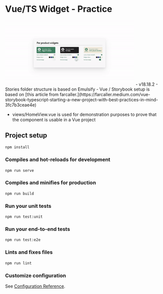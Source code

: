 # Vue/TS Widget - Practice

<img width="420px" src="./preview.gif" />
- v18.18.2   
- Stories folder structure is based on Emulsify
- Vue / Storybook setup is based on [this article from farcaller.](https://farcaller.medium.com/vue-storybook-typescript-starting-a-new-project-with-best-practices-in-mind-3fc7b3ceae4e)

- views/HomeView.vue is used for demonstration purposes to prove that the component is usable in a Vue project


## Project setup
```
npm install
```

### Compiles and hot-reloads for development
```
npm run serve
```

### Compiles and minifies for production
```
npm run build
```

### Run your unit tests
```
npm run test:unit
```

### Run your end-to-end tests
```
npm run test:e2e
```

### Lints and fixes files
```
npm run lint
```

### Customize configuration
See [Configuration Reference](https://cli.vuejs.org/config/).
